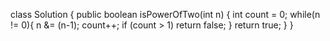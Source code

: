 class Solution {
    public boolean isPowerOfTwo(int n) {
        int count = 0;
        while(n != 0){
            n &= (n-1);
            count++;
            if (count > 1) return false;
        }
        return true;
    }
}